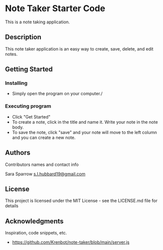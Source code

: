 # Note Taker Starter Code

This is a note taking application.

## Description

This note taker application is an easy way to create, save, delete, and edit notes.

## Getting Started

### Installing

* Simply open the program on your computer./

### Executing program

* Click "Get Started"
* To create a note, click in the title and name it. Write your note in the note body.
* To save the note, click "save" and your note will move to the left column and you can create a new note. 

## Authors

Contributors names and contact info

Sara Sparrow
s.l.hubbard19@gmail.com

## License

This project is licensed under the MIT License - see the LICENSE.md file for details

## Acknowledgments

Inspiration, code snippets, etc.
* https://github.com/Krenbot/note-taker/blob/main/server.js
